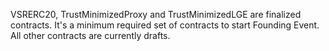 VSRERC20, TrustMinimizedProxy and TrustMinimizedLGE are finalized contracts. It's a minimum required set of contracts to start Founding Event.
All other contracts are currently drafts.
